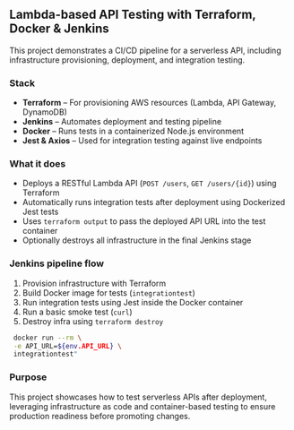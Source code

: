 ## Lambda-based API Testing with Terraform, Docker & Jenkins

This project demonstrates a CI/CD pipeline for a serverless API, including infrastructure provisioning, deployment, and integration testing.

### Stack

* **Terraform** – For provisioning AWS resources (Lambda, API Gateway, DynamoDB)
* **Jenkins** – Automates deployment and testing pipeline
* **Docker** – Runs tests in a containerized Node.js environment
* **Jest & Axios** – Used for integration testing against live endpoints

### What it does

* Deploys a RESTful Lambda API (`POST /users`, `GET /users/{id}`) using Terraform
* Automatically runs integration tests after deployment using Dockerized Jest tests
* Uses `terraform output` to pass the deployed API URL into the test container
* Optionally destroys all infrastructure in the final Jenkins stage

### Jenkins pipeline flow

1. Provision infrastructure with Terraform
2. Build Docker image for tests (`integrationtest`)
3. Run integration tests using Jest inside the Docker container
4. Run a basic smoke test (`curl`)
5. Destroy infra using `terraform destroy`

```bash
 docker run --rm \
 -e API_URL=${env.API_URL} \
 integrationtest"
```

### Purpose
This project showcases how to test serverless APIs after deployment, leveraging infrastructure as code and container-based testing to ensure production readiness before promoting changes.

